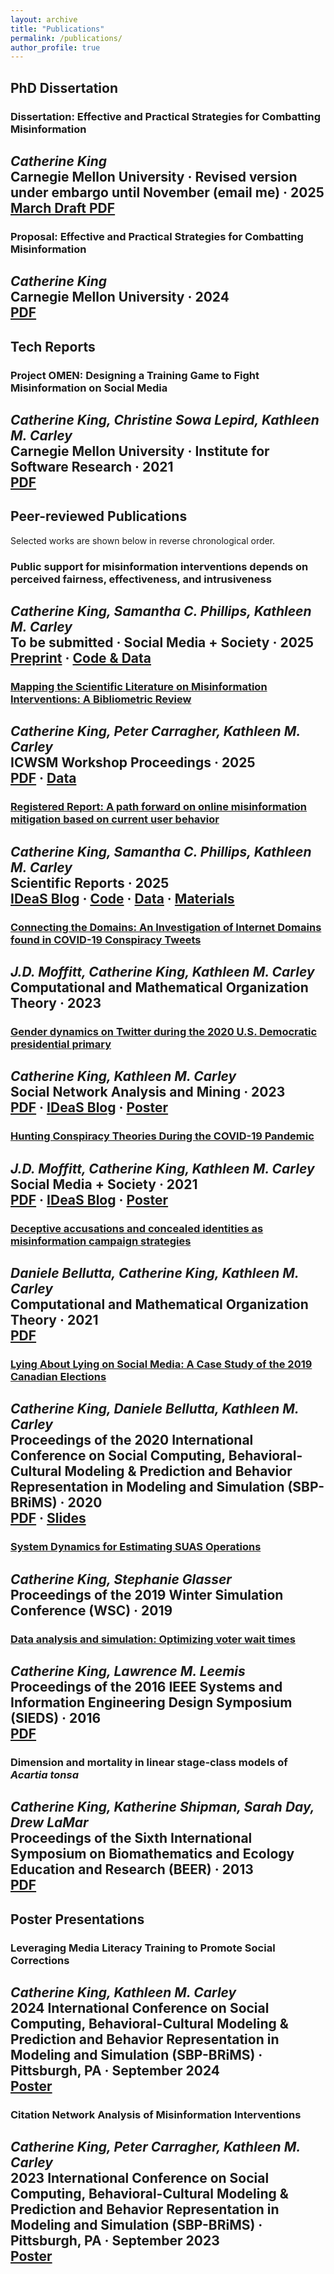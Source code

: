 ```yaml
---
layout: archive
title: "Publications"
permalink: /publications/
author_profile: true
---
```


<!--{% if author.googlescholar %}
  You can also find my articles on <u><a href="{{author.googlescholar}}">my Google Scholar profile</a>.</u>
{% endif %}
{% include base_path %}
{% for post in site.publications reversed %}
  {% include archive-single.html %}
{% endfor %}-->

## PhD Dissertation

### Dissertation: Effective and Practical Strategies for Combatting Misinformation
*Catherine King*  
Carnegie Mellon University · Revised version under embargo until November (email me) · 2025  
**[March Draft PDF](https://kingcatherine.github.io/files/Thesis_Dissertation_March2025.pdf)**
---

### Proposal: Effective and Practical Strategies for Combatting Misinformation
*Catherine King*  
Carnegie Mellon University · 2024  
**[PDF](https://kingcatherine.github.io/files/ThesisProposalFeb20.pdf)**
---

## Tech Reports

### Project OMEN: Designing a Training Game to Fight Misinformation on Social Media
*Catherine King, Christine Sowa Lepird, Kathleen M. Carley*  
Carnegie Mellon University · Institute for Software Research · 2021  
**[PDF](https://kingcatherine.github.io/files/CMU-ISR-21-110.pdf)**
---

## Peer-reviewed Publications
Selected works are shown below in reverse chronological order.

### Public support for misinformation interventions depends on perceived fairness, effectiveness, and intrusiveness
*Catherine King, Samantha C. Phillips, Kathleen M. Carley*  
To be submitted · Social Media + Society · 2025  
**[Preprint](https://doi.org/10.48550/arXiv.2508.05849)** · **[Code & Data](https://osf.io/b2yjt/)**
---

### [Mapping the Scientific Literature on Misinformation Interventions: A Bibliometric Review](https://workshop-proceedings.icwsm.org/abstract.php?id=2025_10)
*Catherine King, Peter Carragher, Kathleen M. Carley*  
ICWSM Workshop Proceedings · 2025  
**[PDF](https://workshop-proceedings.icwsm.org/pdf/2025_10.pdf)** · **[Data](https://www.zotero.org/groups/5961522/misinformation_interventions)**
---

### [Registered Report: A path forward on online misinformation mitigation based on current user behavior](https://rdcu.be/eedaB)
*Catherine King, Samantha C. Phillips, Kathleen M. Carley*  
Scientific Reports · 2025  
**[IDeaS Blog](https://www.cmu.edu/ideas-social-cybersecurity/news1/blog-posts/blog-king-understanding-user.html)** · **[Code](https://doi.org/10.1184/R1/27264780)** · **[Data](https://doi.org/10.1184/R1/27264786)** · **[Materials](https://doi.org/10.1184/R1/27264813)**
---

### [Connecting the Domains: An Investigation of Internet Domains found in COVID-19 Conspiracy Tweets](https://link.springer.com/article/10.1007/s10588-023-09379-2)
*J.D. Moffitt, Catherine King, Kathleen M. Carley*  
Computational and Mathematical Organization Theory · 2023
---

### [Gender dynamics on Twitter during the 2020 U.S. Democratic presidential primary](https://link.springer.com/article/10.1007/s13278-023-01045-4)
*Catherine King, Kathleen M. Carley*  
Social Network Analysis and Mining · 2023  
**[PDF](https://kingcatherine.github.io/files/DemPrimary.pdf)** · **[IDeaS Blog](https://www.cmu.edu/ideas-social-cybersecurity/news1/blog-posts/blog-king-gender-influence.html)** · **[Poster](https://kingcatherine.github.io/files/King_DemPrimaryPoster.pptx)**
---

### [Hunting Conspiracy Theories During the COVID-19 Pandemic](https://journals.sagepub.com/doi/pdf/10.1177/20563051211043212)
*J.D. Moffitt, Catherine King, Kathleen M. Carley*  
Social Media + Society · 2021  
**[PDF](https://kingcatherine.github.io/files/FINAL_Hunting_Conspiracy_20210810.pdf)** · **[IDeaS Blog](https://www.cmu.edu/ideas-social-cybersecurity/news1/blog-posts/blog-king-moffitt-hunting-conspiracy-theories.html)** · **[Poster](https://kingcatherine.github.io/files/Moffitt_CASOS_SI_2022_Poster.pptx)**
---

### [Deceptive accusations and concealed identities as misinformation campaign strategies](https://link.springer.com/article/10.1007/s10588-021-09328-x)
*Daniele Bellutta, Catherine King, Kathleen M. Carley*  
Computational and Mathematical Organization Theory · 2021  
**[PDF](https://kingcatherine.github.io/files/Extended_Canada_Paper2.pdf)**
---

### [Lying About Lying on Social Media: A Case Study of the 2019 Canadian Elections](https://link.springer.com/chapter/10.1007/978-3-030-61255-9_8)
*Catherine King, Daniele Bellutta, Kathleen M. Carley*  
Proceedings of the 2020 International Conference on Social Computing, Behavioral-Cultural Modeling & Prediction and Behavior Representation in Modeling and Simulation (SBP-BRiMS) · 2020  
**[PDF](https://kingcatherine.github.io/files/Canada_Paper_v3.pdf)** · **[Slides](https://kingcatherine.github.io/files/CanadianElection_CaseStudy_BRIMS.pptx)**
---

### [System Dynamics for Estimating SUAS Operations](https://ieeexplore.ieee.org/document/9004829)
*Catherine King, Stephanie Glasser*  
Proceedings of the 2019 Winter Simulation Conference (WSC) · 2019
---

### [Data analysis and simulation: Optimizing voter wait times](https://ieeexplore.ieee.org/document/7489298)
*Catherine King, Lawrence M. Leemis*  
Proceedings of the 2016 IEEE Systems and Information Engineering Design Symposium (SIEDS) · 2016  
**[PDF](https://kingcatherine.github.io/files/optimizing-voter-wait-times.pdf)**
---

### Dimension and mortality in linear stage-class models of *Acartia tonsa*
*Catherine King, Katherine Shipman, Sarah Day, Drew LaMar*  
Proceedings of the Sixth International Symposium on Biomathematics and Ecology Education and Research (BEER) · 2013  
**[PDF](https://kingcatherine.github.io/files/ZooplanktonBEER.pdf)**
---


## Poster Presentations

### Leveraging Media Literacy Training to Promote Social Corrections
*Catherine King, Kathleen M. Carley*  
2024 International Conference on Social Computing, Behavioral-Cultural Modeling & Prediction and Behavior Representation in Modeling and Simulation (SBP-BRiMS) · Pittsburgh, PA · September 2024  
**[Poster](https://kingcatherine.github.io/files/King_OMEN_BRIMS_Poster_2024.pdf)**
---

### Citation Network Analysis of Misinformation Interventions
*Catherine King, Peter Carragher, Kathleen M. Carley*  
2023 International Conference on Social Computing, Behavioral-Cultural Modeling & Prediction and Behavior Representation in Modeling and Simulation (SBP-BRiMS) · Pittsburgh, PA · September 2023  
**[Poster](https://kingcatherine.github.io/files/King_CitationNetworkAnalysis_BRIMS_Poster.pdf)**
---